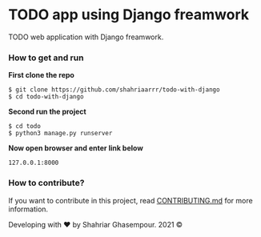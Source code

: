 # TODO app using Django freamwork

TODO web application with Django freamwork.

### How to get and run

**First clone the repo**

```
$ git clone https://github.com/shahriaarrr/todo-with-django
$ cd todo-with-django
```

**Second run the project**

```
$ cd todo
$ python3 manage.py runserver
```

**Now open browser and enter link below**

```
127.0.0.1:8000
```

### How to contribute?

If you want to contribute in this project, read [CONTRIBUTING.md](github.com/shahriaarrr/todo-with-django/blob/master/CONTRIBUTING.md) for more information.


Developing with &hearts; by Shahriar Ghasempour. 2021 &copy;